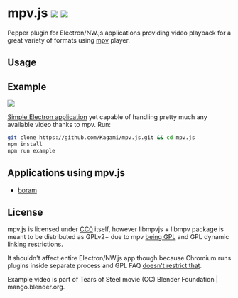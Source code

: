# mpv.js [![](https://img.shields.io/travis/Kagami/mpv.js.svg)](http://travis-ci.org/Kagami/mpv.js) [![](https://img.shields.io/npm/v/mpv.js.svg)](https://npmjs.org/package/mpv.js)

Pepper plugin for Electron/NW.js applications providing video playback for a great variety of formats using [mpv](https://mpv.io/) player.

## Usage

## Example

![](https://raw.githubusercontent.com/Kagami/mpv.js/master/example/shot.png)

[Simple Electron application](example) yet capable of handling pretty much any available video thanks to mpv. Run:

```bash
git clone https://github.com/Kagami/mpv.js.git && cd mpv.js
npm install
npm run example
```

## Applications using mpv.js

* [boram](https://github.com/Kagami/boram)

## License

mpv.js is licensed under [CC0](COPYING) itself, however libmpvjs + libmpv package is meant to be distributed as GPLv2+ due to mpv [being GPL](https://github.com/mpv-player/mpv/blob/master/LICENSE) and GPL dynamic linking restrictions.

It shouldn't affect entire Electron/NW.js app though because Chromium runs plugins inside separate process and GPL FAQ [doesn't restrict that](https://www.gnu.org/licenses/gpl-faq.html#NFUseGPLPlugins).

Example video is part of Tears of Steel movie (CC) Blender Foundation | mango.blender.org.

